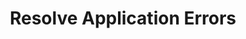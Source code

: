 ---
sidebar_position: 2
title: "Resolve Application Errors"
sidebar_label: "Resolve Application Errors"
description: "Fix software application problems in Debian systems - troubleshoot application crashes, resolve runtime errors, fix program failures, and restore application functionality."
keywords:
  - "debian application errors"
  - "application crashes"
  - "runtime errors"
  - "program failures"
  - "application troubleshooting"
tags:
  - debian
  - application-errors
  - application-crashes
  - runtime-errors
  - application-troubleshooting
slug: /linux/debian/troubleshooting/common-errors/resolve-application-errors
---
